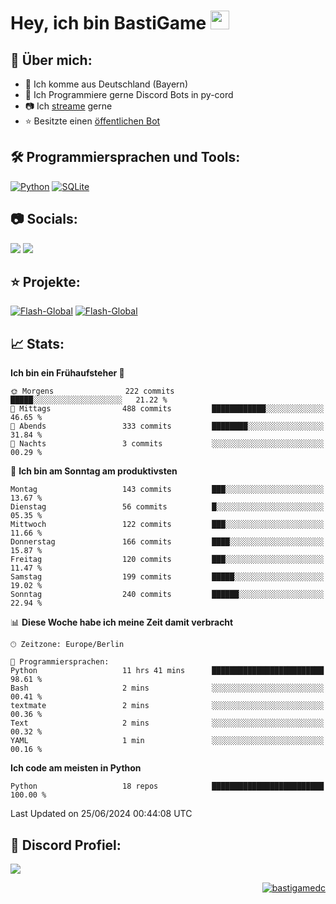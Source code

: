 # Hey, ich bin BastiGame <img src="https://raw.githubusercontent.com/MartinHeinz/MartinHeinz/master/wave.gif" width="30px">

## 📌 Über mich:
- 📍 Ich komme aus Deutschland (Bayern)
- 📝 Ich Programmiere gerne Discord Bots in py-cord
- 📷 Ich [streame](https://twitch.tv/bastigametv) gerne
- ⭐ Besitzte einen [öffentlichen Bot](https://discord.com/api/oauth2/authorize?client_id=1169681232532099112&permissions=430302428277&scope=bot%20applications.commands)

## 🛠️ Programmiersprachen und Tools:
[![Python](https://img.shields.io/badge/python-3670A0?style=for-the-badge&logo=python&logoColor=ffdd54)](https://github.com/Pycord-Development/pycord)
[![SQLite](https://img.shields.io/badge/sqlite-%2307405e.svg?style=for-the-badge&logo=sqlite&logoColor=white)](https://github.com/sqlite/sqlite)


## 📷 Socials:  
[![](https://img.shields.io/badge/Discord-5865F2?logo=discord&logoColor=white&style=for-the-badge)]([https://discord.com/users/203208036053942272](https://discord.gg/Pnw5vEjRZ5))
[![](https://img.shields.io/twitch/status/silbergecko_tv?style=for-the-badge&logo=twitch&logoColor=white&color=purple)](https://twitch.tv/bastigametv)

## ⭐ Projekte:
[![Flash-Global](https://img.shields.io/badge/Flash_Global-00A966?style=for-the-badge&logo=wechat&logoColor=white)](https://discord.com/api/oauth2/authorize?client_id=1169681232532099112&permissions=430302428277&scope=bot%20applications.commands)
[![Flash-Global](https://img.shields.io/badge/FlashBot-00A966?style=for-the-badge&logo=wechat&logoColor=white)](https://discord.com/api/oauth2/authorize?client_id=1111374314340626433&permissions=1497266007286&scope=bot%20applications.commands)

## 📈 Stats:
<!--START_SECTION:waka-->
**Ich bin ein Frühaufsteher 🐤** 

```text
🌞 Morgens                222 commits         █████░░░░░░░░░░░░░░░░░░░░   21.22 % 
🌆 Mittags                488 commits         ████████████░░░░░░░░░░░░░   46.65 % 
🌃 Abends                 333 commits         ████████░░░░░░░░░░░░░░░░░   31.84 % 
🌙 Nachts                 3 commits           ░░░░░░░░░░░░░░░░░░░░░░░░░   00.29 % 
```
📅 **Ich bin am Sonntag am produktivsten** 

```text
Montag                   143 commits         ███░░░░░░░░░░░░░░░░░░░░░░   13.67 % 
Dienstag                 56 commits          █░░░░░░░░░░░░░░░░░░░░░░░░   05.35 % 
Mittwoch                 122 commits         ███░░░░░░░░░░░░░░░░░░░░░░   11.66 % 
Donnerstag               166 commits         ████░░░░░░░░░░░░░░░░░░░░░   15.87 % 
Freitag                  120 commits         ███░░░░░░░░░░░░░░░░░░░░░░   11.47 % 
Samstag                  199 commits         █████░░░░░░░░░░░░░░░░░░░░   19.02 % 
Sonntag                  240 commits         ██████░░░░░░░░░░░░░░░░░░░   22.94 % 
```


📊 **Diese Woche habe ich meine Zeit damit verbracht** 

```text
🕑︎ Zeitzone: Europe/Berlin

💬 Programmiersprachen: 
Python                   11 hrs 41 mins      █████████████████████████   98.61 % 
Bash                     2 mins              ░░░░░░░░░░░░░░░░░░░░░░░░░   00.41 % 
textmate                 2 mins              ░░░░░░░░░░░░░░░░░░░░░░░░░   00.36 % 
Text                     2 mins              ░░░░░░░░░░░░░░░░░░░░░░░░░   00.32 % 
YAML                     1 min               ░░░░░░░░░░░░░░░░░░░░░░░░░   00.16 % 
```

**Ich code am meisten in Python** 

```text
Python                   18 repos            █████████████████████████   100.00 % 
```




 Last Updated on 25/06/2024 00:44:08 UTC
<!--END_SECTION:waka-->

## 🔎 Discord Profiel:
<a href="https://discord.com/users/1018150165489668227"><img src="https://lanyard.cnrad.dev/api/1018150165489668227"><p/>

<p align="right">
  <img align="center" src="https://komarev.com/ghpvc/?username=bastigamedc&label=Profile%20views&color=0e75b6&style=flat" alt="bastigamedc"/>
</p>
